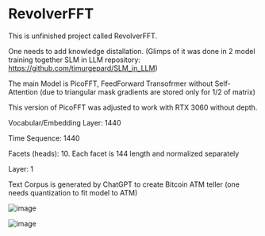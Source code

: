# RevolverFFT

This is unfinished project called RevolverFFT.

One needs to add knowledge distallation. (Glimps of it was done in 2 model training together SLM in LLM repository: https://github.com/timurgepard/SLM_in_LLM)

The main Model is PicoFFT, FeedForward Transofrmer without Self-Attention (due to triangular mask gradients are stored only for 1/2 of matrix)

This version of PicoFFT was adjusted to work with RTX 3060 without depth.

Vocabular/Embedding Layer: 1440

Time Sequence: 1440

Facets (heads): 10. Each facet is 144 length and normalized separately

Layer: 1

Text Corpus is generated by ChatGPT to create Bitcoin ATM teller (one needs quantization to fit model to ATM)

![image](https://github.com/user-attachments/assets/1b0e7ca9-82cc-445f-9c57-d3a05cb2d38e)


![image](https://github.com/user-attachments/assets/7bc85fc1-2081-4307-8d8d-bfd34e440550)
